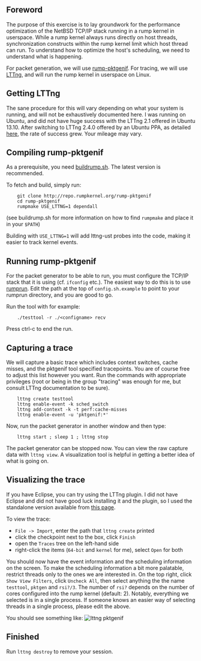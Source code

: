 ## Foreword

The purpose of this exercise is to lay groundwork for the performance
optimization of the NetBSD TCP/IP stack running in a rump kernel in
userspace.  While a rump kernel always runs directly on host threads,
synchronization constructs within the rump kernel limit which host
thread can run.  To understand how to optimize the host's scheduling, we need
to understand what is happening.

For packet generation, we will use
[rump-pktgenif](http://repo.rumpkernel.org/rump-pktgenif).
For tracing, we will use [LTTng](http://lttng.org), and will run the
rump kernel in userspace on Linux.


## Getting LTTng

The sane procedure for this will vary depending on what your system is
running, and will not be exhaustively documented here.  I was running
on Ubuntu, and did not have huge success with the LTTng 2.1 offered in
Ubuntu 13.10.  After switching to LTTng 2.4.0 offered by an Ubuntu PPA,
as detailed [here](https://launchpad.net/~lttng/+archive/ppa), the rate
of success grew.  Your mileage may vary.


## Compiling rump-pktgenif

As a prerequisite, you need
[buildrump.sh](http://repo.rumpkernel.org/buildrump.sh).
The latest version is recommended.

To fetch and build, simply run:

        git clone http://repo.rumpkernel.org/rump-pktgenif
        cd rump-pktgenif
        rumpmake USE_LTTNG=1 dependall

(see buildrump.sh for more information on how to find `rumpmake`
and place it in your `$PATH`)

Building with `USE_LTTNG=1` will add lttng-ust probes into the code,
making it easier to track kernel events.


## Running rump-pktgenif

For the packet generator to be able to run, you must configure the TCP/IP
stack that it is using (cf. `ifconfig` etc.).  The easiest way to do this is
to use [rumprun](http://repo.rumpkernel.org/rumprun).  Edit the path
at the top of `config.sh.example` to point to your rumprun directory,
and you are good to go.

Run the tool with for example:

        ./testtool -r ./<configname> recv

Press ctrl-c to end the run.


## Capturing a trace

We will capture a basic trace which includes context switches, cache
misses, and the pktgenif tool specified tracepoints.  You are of
course free to adjust this list however you want.  Run the commands
with appropriate privileges (root or being in the group "tracing" was
enough for me, but consult LTTng documentation to be sure).

        lttng create testtool
        lttng enable-event -k sched_switch
        lttng add-context -k -t perf:cache-misses
        lttng enable-event -u 'pktgenif:*'

Now, run the packet generator in another window and then type:

        lttng start ; sleep 1 ; lttng stop

The packet generator can be stopped now.  You can view the raw capture
data with `lttng view`.  A visualization tool is helpful in getting
a better idea of what is going on.


## Visualizing the trace

If you have Eclipse, you can try using the LTTng plugin.  I did not
have Eclipse and did not have good luck installing it and the plugin,
so I used the standalone version available from [this
page](http://lttng.org/eclipse).

To view the trace:

* `File -> Import`, enter the path that `lttng create` printed
* click the checkpoint next to the box, click `Finish`
* open the `Traces` tree on the left-hand side
* right-click the items (`64-bit` and `kernel` for me), select `Open` for both

You should now have the event information and the scheduling information
on the screen.  To make the scheduling information a bit more palatable,
restrict threads only to the ones we are interested in.  On the top right,
click `Show View Filters`, click `Uncheck All`, then select anything the
the name `testtool`, `pktgen` and `rsi?/3`.  The number of `rsi?` depends
on the number of cores configured into the rump kernel (default: 2).
Notably, everything we selected is in a single process.  If someone knows
an easier way of selecting threads in a single process, please edit the above.

You should see something like: ![lttng pktgenif](https://raw.githubusercontent.com/rumpkernel/wiki/master/img/lttng-pktgenif.png) 

## Finished

Run `lttng destroy` to remove your session.